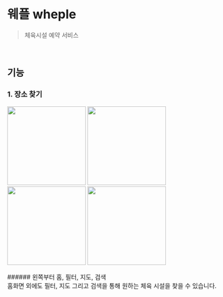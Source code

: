 웨플 wheple
===========
> 체육시설 예약 서비스
<br/>

기능
-------
### 1. 장소 찾기
<p>
  <img width="180" src="https://user-images.githubusercontent.com/51042849/77296666-6bedf680-6d2b-11ea-8e55-a2998288858f.jpg">  
  <img width="180" src="https://user-images.githubusercontent.com/51042849/77296782-a192df80-6d2b-11ea-99c6-5280ee7c8655.jpg">
  <img width="180" src="https://user-images.githubusercontent.com/51042849/77296807-aa83b100-6d2b-11ea-9982-679ae6fe6b20.jpg">
  <img width="180" src="https://user-images.githubusercontent.com/51042849/77296833-b66f7300-6d2b-11ea-9c6b-1010272b8dd6.jpg">
</p>
###### 왼쪽부터 홈, 필터, 지도, 검색
  

<br/>
홈화면 외에도 필터, 지도 그리고 검색을 통해 원하는 체육 시설을 찾을 수 있습니다.
